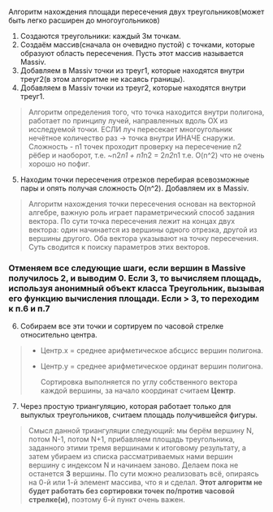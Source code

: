 Алгоритм нахождения площади пересечения двух треугольников(может быть легко расширен до многоугольников)

1. Создаются треугольники: каждый 3м точкам.
2. Создаём массив(сначала он очевидно пустой) с точками, которые образуют область пересечения. Пусть этот массив называется Massiv.
3. Добавляем в Massiv точки из треуг1, которые находятся внутри треуг2(в этом алгоритме не касаясь границы).
4. Добавляем в Massiv точки из треуг2, которые находятся внутри треуг1.

>Алгоритм определения того, что точка находится внутри полигона, работает по принципу лучей, направленных вдоль ОХ из исследуемой точки.
>ЕСЛИ луч пересекает многоугольник нечётное количество раз -> точка внутри ИНАЧЕ снаружи.
>Сложность - n1 точек проходит проверку на пересечение n2 рёбер и наоборот, т.е. ~n2*n1 + n1*n2 = 2*n2*n1 т.е. O(n^2) что не очень хорошо но пофиг.

5. Находим точки пересечения отрезков перебирая всевозможные пары и опять получая сложность O(n^2). Добавляем их в Massiv.

>Алгоритм нахождения точки пересечения основан на векторной алгебре, важную роль играет параметрический способ задания вектора.
>По сути точка пересечения лежит на концах двух вектора: один начинается из вершины одного отрезка, другой из вершины другого. Оба вектора указывают на точку пересечения.
>Суть сводится к поиску параметров этих векторов.

### __Отменяем__ все следующие шаги, если вершин в Massivе получилось 2, и выводим __0__. Если 3, то вычисляем площадь, используя анонимный объект класса Треугольник, вызывая его функцию вычисления площади. Если > 3, то переходим к п.6 и п.7

6. Собираем все эти точки и сортируем по часовой стрелке относительно центра.

> - Центр.х = среднее арифметическое абсцисс вершин полигона.
> - Центр.у = среднее арифметическое ординат вершин полигона.
>    
>   Сортировка выполняется по углу собственного вектора каждой вершины, за начало координат считаем __Центр__.

7. Через простую триангуляцию, которая работает только для выпуклых треугольников, считаем площадь получившейся фигуры.

> Смысл данной триангуляции следующий: мы берём вершину N, потом N-1, потом N+1, прибавляем площадь треугольника, заданного этими тремя вершинами
> к итоговому результату, а затем убираем из списка рассматриваемых нами вершин вершину с индексом N и начинаем заново. Делаем пока не останется __3__ вершины. По сути можно
> реализовать всё, опираясь на 0-й или 1-й элемент массива, что я и сделал.
> __Этот алгоритм не будет работать без сортировки точек по/против часовой стрелке(и)__, поэтому 6-й пункт очень важен.
